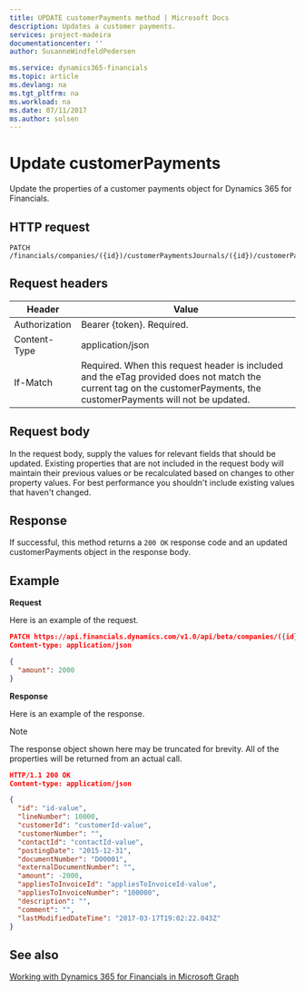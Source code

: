 ```yaml
---
title: UPDATE customerPayments method | Microsoft Docs
description: Updates a customer payments.
services: project-madeira
documentationcenter: ''
author: SusanneWindfeldPedersen

ms.service: dynamics365-financials
ms.topic: article
ms.devlang: na
ms.tgt_pltfrm: na
ms.workload: na
ms.date: 07/11/2017
ms.author: solsen
---
```


# Update customerPayments
Update the properties of a customer payments object for Dynamics 365 for Financials.

## HTTP request

```
PATCH /financials/companies/({id})/customerPaymentsJournals/({id})/customerPayments/({id})
```

## Request headers
|Header|Value|
|------|-----|
|Authorization |Bearer {token}. Required.|
|Content-Type  |application/json|
|If-Match      |Required. When this request header is included and the eTag provided does not match the current tag on the customerPayments, the customerPayments will not be updated. |

## Request body
In the request body, supply the values for relevant fields that should be updated. Existing properties that are not included in the request body will maintain their previous values or be recalculated based on changes to other property values. For best performance you shouldn't include existing values that haven't changed.

## Response
If successful, this method returns a ```200 OK``` response code and an updated customerPayments object in the response body.

## Example

**Request**

Here is an example of the request.
```json
PATCH https://api.financials.dynamics.com/v1.0/api/beta/companies/({id})/customerPaymentsJournals/({id})/customerPayments{id}
Content-type: application/json

{
  "amount": 2000
}
```

**Response**

Here is an example of the response. 

> [!NOTE]  
>   The response object shown here may be truncated for brevity. All of the properties will be returned from an actual call.

```json
HTTP/1.1 200 OK
Content-type: application/json

{
  "id": "id-value",
  "lineNumber": 10000,
  "customerId": "customerId-value",
  "customerNumber": "",
  "contactId": "contactId-value",
  "postingDate": "2015-12-31",
  "documentNumber": "D00001",
  "externalDocumentNumber": "",
  "amount": -2000,
  "appliesToInvoiceId": "appliesToInvoiceId-value",
  "appliesToInvoiceNumber": "100000",
  "description": "",
  "comment": "",
  "lastModifiedDateTime": "2017-03-17T19:02:22.043Z"
}
```
## See also
[Working with Dynamics 365 for Financials in Microsoft Graph](../resources/dynamics_overview.md) 
